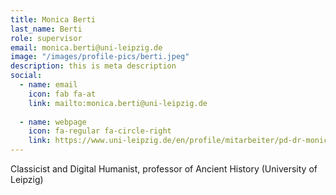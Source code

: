 ```yaml
---
title: Monica Berti
last_name: Berti
role: supervisor
email: monica.berti@uni-leipzig.de
image: "/images/profile-pics/berti.jpeg"
description: this is meta description
social:
  - name: email
    icon: fab fa-at
    link: mailto:monica.berti@uni-leipzig.de
      
  - name: webpage
    icon: fa-regular fa-circle-right
    link: https://www.uni-leipzig.de/en/profile/mitarbeiter/pd-dr-monica-berti
---
```


Classicist and Digital Humanist, professor of Ancient History (University of Leipzig)